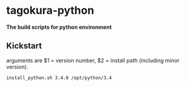 tagokura-python
===============

**The build scripts for python environment**


Kickstart
---------

arguments are $1 = version number, $2 = install path (including minor version).

``` html
install_python.sh 3.4.0 /opt/python/3.4
```

